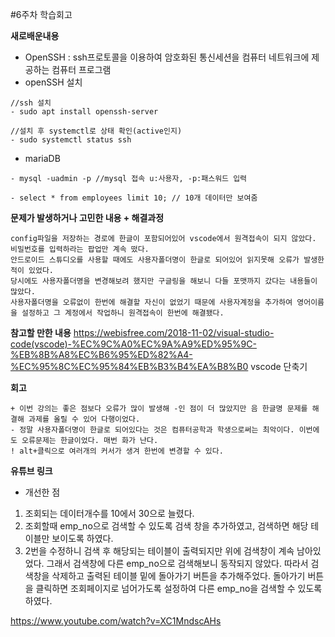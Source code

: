 #6주차 학습회고

**새로배운내용**

- OpenSSH : ssh프로토콜을 이용하여 암호화된 통신세션을 컴퓨터 네트워크에 제공하는 컴퓨터 프로그램   
- openSSH 설치
```
//ssh 설치
- sudo apt install openssh-server

//설치 후 systemctl로 상태 확인(active인지)
- sudo systemctl status ssh

```
- mariaDB
```
- mysql -uadmin -p //mysql 접속 u:사용자, -p:패스워드 입력

- select * from employees limit 10; // 10개 데이터만 보여줌
```

**문제가 발생하거나 고민한 내용 + 해결과정**
    
    config파일을 저장하는 경로에 한글이 포함되어있어 vscode에서 원격접속이 되지 않았다. 비밀번호를 입력하라는 팝업만 계속 떴다. 
    안드로이드 스튜디오를 사용할 때에도 사용자폴더명이 한글로 되어있어 읽지못해 오류가 발생한 적이 있었다. 
    당시에도 사용자폴더명을 변경해보려 했지만 구글링을 해보니 다들 포맷까지 갔다는 내용들이 많았다. 
    사용자폴더명을 오류없이 한번에 해결할 자신이 없었기 때문에 사용자계정을 추가하여 영어이름을 설정하고 그 계정에서 작업하니 원격접속이 한번에 해결됐다. 

**참고할 만한 내용**
https://webisfree.com/2018-11-02/visual-studio-code(vscode)-%EC%9C%A0%EC%9A%A9%ED%95%9C-%EB%8B%A8%EC%B6%95%ED%82%A4-%EC%95%8C%EC%95%84%EB%B3%B4%EA%B8%B0 vscode 단축기

**회고**

    + 이번 강의는 좋은 점보다 오류가 많이 발생해 -인 점이 더 많았지만 음 한글명 문제를 해결해 과제를 올릴 수 있어 다행이었다.
    - 정말 사용자폴더명이 한글로 되어있다는 것은 컴퓨터공학과 학생으로써는 최악이다. 이번에도 오류문제는 한글이었다. 매번 화가 난다.
    ! alt+클릭으로 여러개의 커서가 생겨 한번에 변경할 수 있다.
    
 **유튜브 링크**
 - 개선한 점
 1) 조회되는 데이터개수를 10에서 30으로 늘렸다.
 2) 조회할때 emp_no으로 검색할 수 있도록 검색 창을 추가하였고, 검색하면 해당 테이블만 보이도록 하였다.
 3) 2번을 수정하니 검색 후 해당되는 테이블이 출력되지만 위에 검색창이 계속 남아있었다. 그래서 검색창에 다른 emp_no으로 검색해보니 동작되지 않았다. 따라서 검색창을 삭제하고 출력된 테이블 밑에 돌아가기 버튼을 추가해주었다. 돌아가기 버튼을 클릭하면 조회페이지로 넘어가도록 설정하여 다른 emp_no을 검색할 수 있도록 하였다.
 
 https://www.youtube.com/watch?v=XC1MndscAHs

